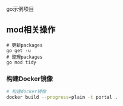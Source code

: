 go示例项目


## mod相关操作

```shell
# 更新packages
go get -u
# 整理packages
go mod tidy
```

### 构建Docker镜像

```bash
# 构建docker镜像
docker build --progress=plain -t portal .

```
